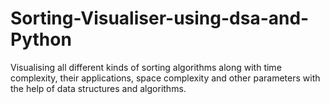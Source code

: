 # Sorting-Visualiser-using-dsa-and-Python
Visualising all different kinds of sorting algorithms along with time complexity, their applications, space complexity and other parameters with the help of data structures and algorithms.
